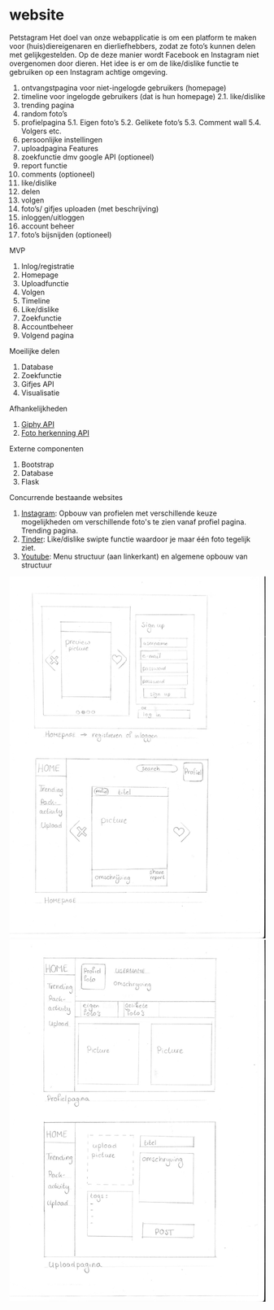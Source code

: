 # website
Petstagram
Het doel van onze webapplicatie is om een platform te maken voor (huis)diereigenaren en dierliefhebbers, zodat ze foto’s kunnen delen met gelijkgestelden. Op de deze manier wordt Facebook en Instagram niet overgenomen door dieren. Het idee is er om de like/dislike functie te gebruiken op een Instagram achtige omgeving.

1.	ontvangstpagina voor niet-ingelogde gebruikers (homepage)
2.	timeline voor ingelogde gebruikers (dat is hun homepage)
2.1.	like/dislike
3.	trending pagina
4.	random foto’s
5.	profielpagina
5.1. Eigen foto’s
5.2. Gelikete foto’s
5.3. Comment wall
5.4. Volgers etc.
6.	persoonlijke instellingen
7.	uploadpagina
Features
1.	zoekfunctie dmv google API (optioneel)
2.	report functie
3.	comments (optioneel)
4.	like/dislike
5.	delen
6.	volgen
7.	foto’s/ gifjes uploaden (met beschrijving)
8.	inloggen/uitloggen
9.	account beheer
10.	foto’s bijsnijden (optioneel)

MVP
1.	Inlog/registratie
2.	Homepage
3.	Uploadfunctie
4.	Volgen
5.	Timeline
6.	Like/dislike
7.  Zoekfunctie
8.  Accountbeheer
9.  Volgend pagina


Moeilijke delen
1.	Database
2.	Zoekfunctie
3.	Gifjes API
4.	Visualisatie

Afhankelijkheden
1. [Giphy API](http://api.giphy.com)
2. [Foto herkenning API](https://clarifai.com/developer/reference/)

Externe componenten
1. Bootstrap
2. Database
3. Flask

Concurrende bestaande websites
1. [Instagram](http://www.instagram.com): Opbouw van profielen met verschillende keuze mogelijkheden om verschillende foto's te zien vanaf profiel pagina. Trending pagina.
2. [Tinder](http://www.tinder.com): Like/dislike swipte functie waardoor je maar één foto tegelijk ziet.
3. [Youtube](http://www.youtube.com): Menu structuur (aan linkerkant) en algemene opbouw van structuur

![image of design](voorstel/projectvoorstel%201.jpg)
![image of second design](voorstel/projectvoorstel%202.jpg)
